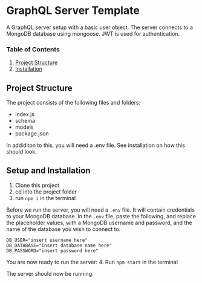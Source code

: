 # GraphQL Server Template
A GraphQL server setup with a basic user object. The server connects to a MongoDB database using mongoose. JWT is used for authentication.

### Table of Contents  
1. [Project Structure](#project-structure)  
2. [Installation](#setup-and-installation)  

## Project Structure  
The project consists of the following files and folders:
* index.js
* schema
* models
* package.json

In addiditon to this, you will need a .env file. See installation on how this should look.

## Setup and Installation
1. Clone this project
2. cd into the project folder
3. run `npm i` in the terminal

Before we run the server, you will need a `.env` file. It will contain credentials to your MongoDB database. In the `.env` file, paste the following, and replace the placeholder values, with a MongoDB username and password, and the name of the database you wish to connect to.

```
DB_USER="insert username here"
DB_DATABASE="insert database name here"
DB_PASSWORD="insert password here"
```
You are now ready to run the server:
4. Run `npm start` in the terminal

The server should now be running.

